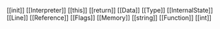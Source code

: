 [[init]]
[[Interpreter]]
[[this]]
[[return]]
[[Data]]
[[Type]]
[[InternalState]]
[[Line]]
[[Reference]]
[[Flags]]
[[Memory]]
[[string]]
[[Function]]
[[int]]
